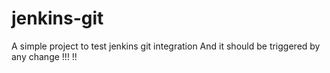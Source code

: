 # jenkins-git

A simple project to test jenkins git integration
And it should be triggered by any change !!!
!!
